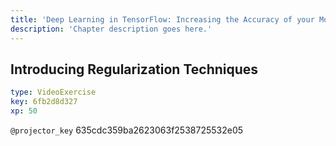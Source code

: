 ```yaml
---
title: 'Deep Learning in TensorFlow: Increasing the Accuracy of your Models'
description: 'Chapter description goes here.'
---
```


## Introducing Regularization Techniques

```yaml
type: VideoExercise
key: 6fb2d8d327
xp: 50
```

`@projector_key`
635cdc359ba2623063f2538725532e05
